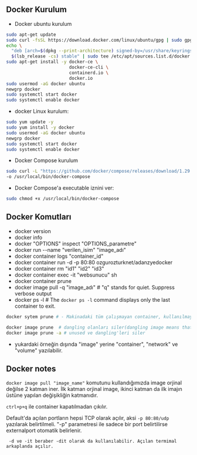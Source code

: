 ## Docker Kurulum

- Docker ubuntu kurulum

```bash
sudo apt-get update 
sudo curl -fsSL https://download.docker.com/linux/ubuntu/gpg | sudo gpg --dearmor -o /usr/share/keyrings/docker-archive-keyring.gpg
echo \
  "deb [arch=$(dpkg --print-architecture) signed-by=/usr/share/keyrings/docker-archive-keyring.gpg] https://download.docker.com/linux/ubuntu \
  $(lsb_release -cs) stable" | sudo tee /etc/apt/sources.list.d/docker.list > /dev/null
sudo apt-get install -y docker-ce \
                        docker-ce-cli \
                        containerd.io \
                        docker.io
sudo usermod -aG docker ubuntu
newgrp docker
sudo systemctl start docker
sudo systemctl enable docker
```

- docker Linux kurulum:

```bash
sudo yum update -y
sudo yum install -y docker
sudo usermod -aG docker ubuntu
newgrp docker
sudo systemctl start docker
sudo systemctl enable docker
```
- Docker Compose kurulum

```bash
sudo curl -L "https://github.com/docker/compose/releases/download/1.29.2/docker-compose-$(uname -s)-$(uname -m)" \
-o /usr/local/bin/docker-compose
```
- Docker Compose'a executable iznini ver:

```bash
sudo chmod +x /usr/local/bin/docker-compose
```

## Docker Komutları
- docker version
- docker info
- docker "OPTIONS" inspect "OPTIONS_parametre"
- docker run --name "verilen_isim" "image_adı" 
- docker container logs "container_id"
- docker container run -d -p 80:80 ozgurozturknet/adanzyedocker
- docker container rm "id1" "id2" "id3"
- docker container exec -it "websunucu" sh
- docker container prune
- docker image pull -q "image_adı" # "q" stands for quiet. Suppress verbose output
- docker ps -l # The `docker ps -l` command displays only the last container to exit.

```bash
docker sytem prune # - Makinadaki tüm çalışmayan container, kullanılmayan network, image ve build cache'leri siler.
```
```bash
docker image prune  # dangling olanları siler(dangling image means that you've created the new build of the image, but it wasn't given a new name. So the old images you have becomes the "dangling image". )
docker image prune -a # unused ve dangling'leri siler
```
- yukardaki örneğin dışında "image" yerine "container", "network" ve "volume" yazılabilir.

## Docker notes

```docker image pull "image_name"``` komutunu kullandığımızda image orjinal değilse 2 katman iner. İlk katman orjinal image, ikinci katman da ilk imajın üstüne yapılan değişikliğin katmanıdır.

```ctrl+p+q``` ile container kapatılmadan çıkılır.

Default'da açılan portların hepsi TCP olarak açılır, aksi ``` -p 80:80/udp ``` yazılarak belirtilmeli. "-p" parametresi ile sadece bir port belirtilirse externalport otomatik belirlenir.

``` -d ve -it beraber -dit olarak da kullanılabilir. Açılan termimal arkaplanda açılır.```